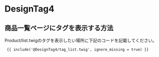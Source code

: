 # DesignTag4

## 商品一覧ページにタグを表示する方法

Product/list.twigのタグを表示したい場所に下記のコードを記載してください。

` {{ include('@DesignTag4/tag_list.twig', ignore_missing = true) }}`